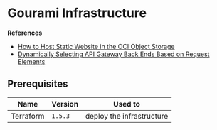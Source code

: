 # Gourami Infrastructure

**References**

- [How to Host Static Website in the OCI Object Storage](https://medium.com/oracledevs/how-to-serve-website-static-files-from-the-oci-object-storage-bd79ca0805c7)
- [Dynamically Selecting API Gateway Back Ends Based on Request Elements](https://docs.oracle.com/en-us/iaas/Content/APIGateway/Tasks/apigatewaydynamicroutingbasedonrequest_topic.htm)

## Prerequisites

| Name      | Version | Used to                   |
| --------- | ------- | ------------------------- |
| Terraform | `1.5.3` | deploy the infrastructure |
